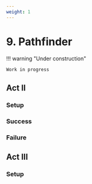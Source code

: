 ```yaml
---
weight: 1
---
```


# 9. Pathfinder

!!! warning "Under construction"

    Work in progress

## Act II

### Setup

### Success

### Failure

## Act III

### Setup